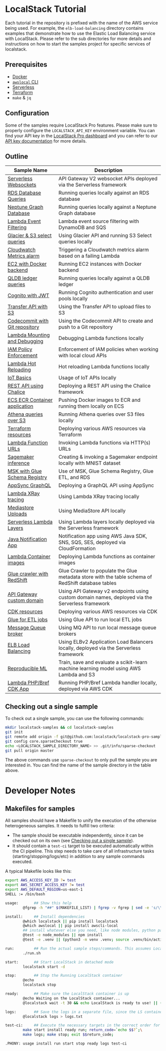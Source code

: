 # LocalStack Tutorial


Each tutorial in the repository is prefixed with the name of the AWS service being used. For example, the `elb-load-balancing` directory contains examples that demonstrate how to use the Elastic Load Balancing service with LocalStack. Please refer to the sub directories for more details and instructions on how to start the samples project for specific services of localstack.

## Prerequisites

* [Docker](https://docs.docker.com/get-docker/)
* [`awslocal` CLI](https://docs.localstack.cloud/user-guide/integrations/aws-cli/)
* [Serverless](https://www.serverless.com/framework/docs/getting-started)
* [Terraform](https://developer.hashicorp.com/terraform/downloads)
* `make` & `jq`

## Configuration

Some of the samples require LocalStack Pro features. Please make sure to properly configure the `LOCALSTACK_API_KEY` environment variable. You can find your API key in the [LocalStack Pro dashboard](https://app.localstack.cloud/account/apikeys) and you can refer to our [API key documentation](https://docs.localstack.cloud/getting-started/api-key/) for more details.

## Outline

| Sample Name                                                    | Description                                                                                        |
| -------------------------------------------------------------- | -------------------------------------------------------------------------------------------------- |
| [Serverless Websockets](../serverless-websockets/README.md)                 | API Gateway V2 websocket APIs deployed via the Serverless framework                                |
| [RDS Database Queries](rds-db-queries)                         | Running queries locally against an RDS database                                                    |
| [Neptune Graph Database](neptune-graph-db)                     | Running queries locally against a Neptune Graph database                                           |
| [Lambda Event Filtering](lambda-event-filtering)               | Lambda event source filtering with DynamoDB and SQS                                                |
| [Glacier & S3 select queries](glacier-s3-select)               | Using Glacier API and running S3 Select queries locally                                            |
| [Cloudwatch Metrics alarm](cloudwatch-metrics-aws)             | Triggering a Cloudwatch metrics alarm based on a failing Lambda                                    |
| [EC2 with Docker backend](ec2-docker-instances)                | Running EC2 instances with Docker backend                                                          |
| [QLDB ledger queries](qldb-ledger-queries)                     | Running queries locally against a QLDB ledger                                                      |
| [Cognito with JWT](cognito-jwt)                                | Running Cognito authentication and user pools locally                                              |
| [Transfer API with S3](transfer-ftp-s3)                        | Using the Transfer API to upload files to S3                                                       |
| [Codecommit with Git repository](codecommit-git-repo)          | Using the Codecommit API to create and push to a Git repository                                    |
| [Lambda Mounting and Debugging](lambda-mounting-and-debugging) | Debugging Lambda functions locally                                                                 |
| [IAM Policy Enforcement](iam-policy-enforcement)               | Enforcement of IAM policies when working with local cloud APIs                                     |
| [Lambda Hot Reloading](lambda-hot-reloading)                   | Hot reloading Lambda functions locally                                                             |
| [IoT Basics](iot-basics)                                       | Usage of IoT APIs locally                                                                          |
| [REST API using Chalice](chalice-rest-api)                     | Deploying a REST API using the Chalice framework                                                   |
| [ECS ECR Container application](ecs-ecr-container-app)         | Pushing Docker images to ECR and running them locally on ECS                                       |
| [Athena queries over S3](athena-s3-queries)                    | Running Athena queries over S3 files locally                                                       |
| [Terraform resources](terraform-resources)                     | Deploying various AWS resources via Terraform                                                      |
| [Lambda Function URLs](lambda-function-urls)                   | Invoking Lambda functions via HTTP(s) URLs                                                         |
| [Sagemaker inference](sagemaker-inference)                     | Creating & invoking a Sagemaker endpoint locally with MNIST dataset                                |
| [MSK with Glue Schema Registry](glue-msk-schema-registry)      | Use of MSK, Glue Schema Registry, Glue ETL, and RDS                                                |
| [AppSync GraphQL](appsync-graphql-api)                         | Deploying a GraphQL API using AppSync                                                              |
| [Lambda XRay tracing](lambda-xray)                             | Using Lambda XRay tracing locally                                                                  |
| [Mediastore Uploads](mediastore-uploads)                       | Using MediaStore API locally                                                                       |
| [Serverless Lambda Layers](serverless-lambda-layers)           | Using Lambda layers locally deployed via the Serverless framework                                  |
| [Java Notification App](java-notification-app)                 | Notification app using AWS Java SDK, SNS, SQS, SES, deployed via CloudFormation                    |
| [Lambda Container images](lambda-container-image)              | Deploying Lambda functions as container images                                                     |
| [Glue crawler with RedShift](glue-redshift-crawler)            | Glue Crawler to populate the Glue metadata store with the table schema of RedShift database tables |
| [API Gateway custom domain](localStack/apigw-custom-domain/README.md)               | Using API Gateway v2 endpoints using custom domain names, deployed via the Serverless framework    |
| [CDK resources](cdk-resources)                                 | Deploying various AWS resources via CDK                                                            |
| [Glue for ETL jobs](glue-etl-jobs)                             | Using Glue API to run local ETL jobs                                                               |
| [Message Queue broker](mq-broker)                              | Using MQ API to run local message queue brokers                                                    |
| [ELB Load Balancing](elb-load-balancing)                       | Using ELBv2 Application Load Balancers locally, deployed via the Serverless framework              |
| [Reproducible ML](reproducible-ml)                             | Train, save and evaluate a scikit-learn machine learning model using AWS Lambda and S3             |
| [Lambda PHP/Bref CDK App](lambda-php-bref-cdk-app)             | Running PHP/Bref Lambda handler locally, deployed via AWS CDK                                      |

## Checking out a single sample

To check out a single sample, you can use the following commands:

```bash
mkdir localstack-samples && cd localstack-samples
git init
git remote add origin -f git@github.com:localstack/localstack-pro-samples.git
git config core.sparseCheckout true
echo <LOCALSTACK_SAMPLE_DIRECTORY_NAME> >> .git/info/sparse-checkout
git pull origin master
```

The above commands use `sparse-checkout` to only pull the sample you are interested in. You can find the name of the sample directory in the table above.

# Developer Notes

## Makefiles for samples
All samples should have a Makefile to unify the execution of the otherwise heterogeneous samples.
It needs to fulfill two criteria:
- The sample should be executable independently, since it can be checked out on its own (see [Checking out a single sample](#checking-out-a-single-sample)).
- It should contain a `test-ci` target to be executed automatically within the CI pipeline. This step needs to take care of all infrastructure tasks (starting/stopping/logs/etc) in addition to any sample commands executed.

A typical Makefile looks like this:
```bash
export AWS_ACCESS_KEY_ID ?= test
export AWS_SECRET_ACCESS_KEY ?= test
export AWS_DEFAULT_REGION=us-east-1
SHELL := /bin/bash

usage:       ## Show this help
        @fgrep -h "##" $(MAKEFILE_LIST) | fgrep -v fgrep | sed -e 's/\\$$//' | sed -e 's/##//'

install:     ## Install dependencies
        @which localstack || pip install localstack
        @which awslocal || pip install awscli-local
        ## install whatever else you need, like node modules, python packages, etc.
        @test -e node_modules || npm install
        @test -e .venv || (python3 -m venv .venv; source .venv/bin/activate; pip install -r requirements.txt)

run:         ## Run the actual sample steps/commands. This assumes LocalStack is up and running.
        ./run.sh

start:       ## Start LocalStack in detached mode
        localstack start -d

stop:        ## Stop the Running LocalStack container
        @echo
        localstack stop

ready:       ## Make sure the LocalStack container is up
        @echo Waiting on the LocalStack container...
        @localstack wait -t 30 && echo LocalStack is ready to use! || (echo Gave up waiting on LocalStack, exiting. && exit 1)

logs:        ## Save the logs in a separate file, since the LS container will only contain the logs of the last sample run.
        @localstack logs > logs.txt

test-ci:     ## Execute the necessary targets in the correct order for an automatic execution. 
        make start install ready run; return_code=`echo $$?`;\
        make logs; make stop; exit $$return_code;

.PHONY: usage install run start stop ready logs test-ci
```

